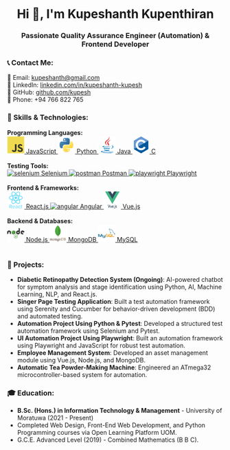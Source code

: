 <br><br>
<h1 align="center">Hi 👋, I'm Kupeshanth Kupenthiran</h1>
<h3 align="center">Passionate Quality Assurance Engineer (Automation) & Frontend Developer</h3>

<h3 align="left">📞 Contact Me:</h3>
<p align="left">
    📧 Email: <a href="mailto:kupeshanth@gmail.com">kupeshanth@gmail.com</a><br>
    🔗 LinkedIn: <a href="https://www.linkedin.com/in/kupeshanth-kupesh/">linkedin.com/in/kupeshanth-kupesh</a><br>
    🔗 GitHub: <a href="https://github.com/kupesh">github.com/kupesh</a><br>
    📱 Phone: +94 766 822 765
</p>

<h3 align="left">🚀 Skills & Technologies:</h3>
<p align="left">
    <b>Programming Languages:</b><br>
    <a href="https://developer.mozilla.org/en-US/docs/Web/JavaScript" target="_blank"> <img src="https://raw.githubusercontent.com/devicons/devicon/master/icons/javascript/javascript-original.svg" alt="javascript" width="40" height="40"/> JavaScript </a>
    <a href="https://www.python.org" target="_blank"> <img src="https://raw.githubusercontent.com/devicons/devicon/master/icons/python/python-original.svg" alt="python" width="40" height="40"/> Python </a>
    <a href="https://www.java.com" target="_blank"> <img src="https://raw.githubusercontent.com/devicons/devicon/master/icons/java/java-original.svg" alt="java" width="40" height="40"/> Java </a>
    <a href="https://www.cprogramming.com/" target="_blank"> <img src="https://raw.githubusercontent.com/devicons/devicon/master/icons/c/c-original.svg" alt="c" width="40" height="40"/> C </a>
    <br><br>
      <b>Testing Tools:</b><br>
    <a href="https://www.selenium.dev/" target="_blank"> <img src="https://www.vectorlogo.zone/logos/selenium/selenium-icon.svg" alt="selenium" width="40" height="40"/> Selenium </a>
    <a href="https://postman.com" target="_blank"> <img src="https://www.vectorlogo.zone/logos/getpostman/getpostman-icon.svg" alt="postman" width="40" height="40"/> Postman </a>
    <a href="https://playwright.dev/" target="_blank"> <img src="https://upload.wikimedia.org/wikipedia/commons/9/9e/Playwright_logo.svg" alt="playwright" width="40" height="40"/> Playwright </a>
    <br><br>
    <b>Frontend & Frameworks:</b><br>
    <a href="https://reactjs.org/" target="_blank"> <img src="https://raw.githubusercontent.com/devicons/devicon/master/icons/react/react-original-wordmark.svg" alt="react" width="40" height="40"/> React.js </a>
    <a href="https://angular.io" target="_blank"> <img src="https://angular.io/assets/images/logos/angular/angular.svg" alt="angular" width="40" height="40"/> Angular </a>
    <a href="https://vuejs.org/" target="_blank"> <img src="https://raw.githubusercontent.com/devicons/devicon/master/icons/vuejs/vuejs-original-wordmark.svg" alt="vuejs" width="40" height="40"/> Vue.js </a>
    <br><br>
    <b>Backend & Databases:</b><br>
    <a href="https://nodejs.org" target="_blank"> <img src="https://raw.githubusercontent.com/devicons/devicon/master/icons/nodejs/nodejs-original-wordmark.svg" alt="nodejs" width="40" height="40"/> Node.js </a>
    <a href="https://www.mongodb.com/" target="_blank"> <img src="https://raw.githubusercontent.com/devicons/devicon/master/icons/mongodb/mongodb-original-wordmark.svg" alt="mongodb" width="40" height="40"/> MongoDB </a>
    <a href="https://www.mysql.com/" target="_blank"> <img src="https://raw.githubusercontent.com/devicons/devicon/master/icons/mysql/mysql-original-wordmark.svg" alt="mysql" width="40" height="40"/> MySQL </a>
    <br><br>

</p>

<h3 align="left">📂 Projects:</h3>
<ul>
    <li><b>Diabetic Retinopathy Detection System (Ongoing)</b>: AI-powered chatbot for symptom analysis and stage identification using Python, AI, Machine Learning, NLP, and React.js.</li>
    <li><b>Singer Page Testing Application</b>: Built a test automation framework using Serenity and Cucumber for behavior-driven development (BDD) and automated testing.</li>
    <li><b>Automation Project Using Python & Pytest</b>: Developed a structured test automation framework using Selenium and Pytest.</li>
    <li><b>UI Automation Project Using Playwright</b>: Built an automation framework using Playwright and JavaScript for robust test automation.</li>
    <li><b>Employee Management System</b>: Developed an asset management module using Vue.js, Node.js, and MongoDB.</li>
    <li><b>Automatic Tea Powder-Making Machine</b>: Engineered an ATmega32 microcontroller-based system for automation.</li>
</ul>

<h3 align="left">🎓 Education:</h3>
<ul>
    <li><b>B.Sc. (Hons.) in Information Technology & Management</b> - University of Moratuwa (2021 - Present)</li>
    <li>Completed Web Design, Front-End Web Development, and Python Programming courses via Open Learning Platform UOM.</li>
    <li>G.C.E. Advanced Level (2019) - Combined Mathematics (B B C).</li>
</ul>
